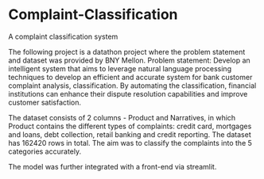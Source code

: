 # Complaint-Classification
A complaint classification system

The following project is a datathon project where the problem statement and dataset was provided by BNY Mellon.
Problem statement: Develop an intelligent system that aims to leverage natural language processing techniques to develop an efficient and accurate system for bank customer complaint analysis, classification. By automating the classification, financial institutions can enhance their dispute resolution capabilities and improve customer satisfaction.

The dataset consists of 2 columns - Product and Narratives, in which Product contains the different types of complaints: credit card, mortgages and loans, debt collection, retail banking and credit reporting.
The dataset has 162420 rows in total.
The aim was to classify the complaints into the 5 categories accurately. 

The model was further integrated with a front-end via streamlit.
